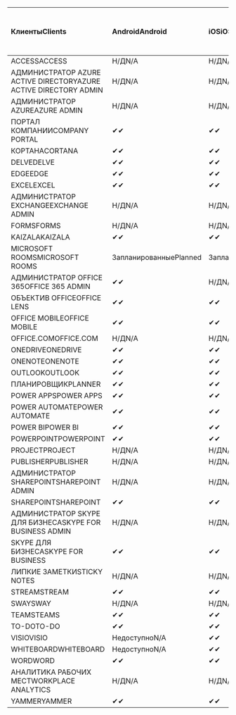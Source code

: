 <!-- This file is generated automatically. Changes made to this file will be overwritten.-->
|<span data-ttu-id="f2d53-101">Клиенты</span><span class="sxs-lookup"><span data-stu-id="f2d53-101">Clients</span></span>|<span data-ttu-id="f2d53-102">Android</span><span class="sxs-lookup"><span data-stu-id="f2d53-102">Android</span></span>|<span data-ttu-id="f2d53-103">iOS</span><span class="sxs-lookup"><span data-stu-id="f2d53-103">iOS</span></span>|<span data-ttu-id="f2d53-104">"Mac";</span><span class="sxs-lookup"><span data-stu-id="f2d53-104">Mac</span></span>|<span data-ttu-id="f2d53-105">Windows 10</span><span class="sxs-lookup"><span data-stu-id="f2d53-105">Windows 10</span></span><br><span data-ttu-id="f2d53-106">Desktop</span><span class="sxs-lookup"><span data-stu-id="f2d53-106">Desktop</span></span>|<span data-ttu-id="f2d53-107">Windows 10</span><span class="sxs-lookup"><span data-stu-id="f2d53-107">Windows 10</span></span><br><span data-ttu-id="f2d53-108">Современные приложения</span><span class="sxs-lookup"><span data-stu-id="f2d53-108">Modern Apps</span></span>|
|:-|:-|:-|:-|:-|:-|
|<span data-ttu-id="f2d53-109">ACCESS</span><span class="sxs-lookup"><span data-stu-id="f2d53-109">ACCESS</span></span>|<span data-ttu-id="f2d53-110">Н/Д</span><span class="sxs-lookup"><span data-stu-id="f2d53-110">N/A</span></span>|<span data-ttu-id="f2d53-111">Н/Д</span><span class="sxs-lookup"><span data-stu-id="f2d53-111">N/A</span></span>|<span data-ttu-id="f2d53-112">Н/Д</span><span class="sxs-lookup"><span data-stu-id="f2d53-112">N/A</span></span>|<span data-ttu-id="f2d53-113">✔</span><span class="sxs-lookup"><span data-stu-id="f2d53-113">✔</span></span>|<span data-ttu-id="f2d53-114">Недоступно</span><span class="sxs-lookup"><span data-stu-id="f2d53-114">N/A</span></span>|
|<span data-ttu-id="f2d53-115">АДМИНИСТРАТОР AZURE ACTIVE DIRECTORY</span><span class="sxs-lookup"><span data-stu-id="f2d53-115">AZURE ACTIVE DIRECTORY ADMIN</span></span>|<span data-ttu-id="f2d53-116">Н/Д</span><span class="sxs-lookup"><span data-stu-id="f2d53-116">N/A</span></span>|<span data-ttu-id="f2d53-117">Н/Д</span><span class="sxs-lookup"><span data-stu-id="f2d53-117">N/A</span></span>|<span data-ttu-id="f2d53-118">Н/Д</span><span class="sxs-lookup"><span data-stu-id="f2d53-118">N/A</span></span>|<span data-ttu-id="f2d53-119">✔</span><span class="sxs-lookup"><span data-stu-id="f2d53-119">✔</span></span>|<span data-ttu-id="f2d53-120">Недоступно</span><span class="sxs-lookup"><span data-stu-id="f2d53-120">N/A</span></span>|
|<span data-ttu-id="f2d53-121">АДМИНИСТРАТОР AZURE</span><span class="sxs-lookup"><span data-stu-id="f2d53-121">AZURE ADMIN</span></span>|<span data-ttu-id="f2d53-122">Н/Д</span><span class="sxs-lookup"><span data-stu-id="f2d53-122">N/A</span></span>|<span data-ttu-id="f2d53-123">Н/Д</span><span class="sxs-lookup"><span data-stu-id="f2d53-123">N/A</span></span>|<span data-ttu-id="f2d53-124">Н/Д</span><span class="sxs-lookup"><span data-stu-id="f2d53-124">N/A</span></span>|<span data-ttu-id="f2d53-125">Н/Д</span><span class="sxs-lookup"><span data-stu-id="f2d53-125">N/A</span></span>|<span data-ttu-id="f2d53-126">Н/Д</span><span class="sxs-lookup"><span data-stu-id="f2d53-126">N/A</span></span>|
|<span data-ttu-id="f2d53-127">ПОРТАЛ КОМПАНИИ</span><span class="sxs-lookup"><span data-stu-id="f2d53-127">COMPANY PORTAL</span></span>|<span data-ttu-id="f2d53-128">✔</span><span class="sxs-lookup"><span data-stu-id="f2d53-128">✔</span></span>|<span data-ttu-id="f2d53-129">✔</span><span class="sxs-lookup"><span data-stu-id="f2d53-129">✔</span></span>|<span data-ttu-id="f2d53-130">✔</span><span class="sxs-lookup"><span data-stu-id="f2d53-130">✔</span></span>|<span data-ttu-id="f2d53-131">Недоступно</span><span class="sxs-lookup"><span data-stu-id="f2d53-131">N/A</span></span>|<span data-ttu-id="f2d53-132">✔</span><span class="sxs-lookup"><span data-stu-id="f2d53-132">✔</span></span>|
|<span data-ttu-id="f2d53-133">КОРТАНА</span><span class="sxs-lookup"><span data-stu-id="f2d53-133">CORTANA</span></span>|<span data-ttu-id="f2d53-134">✔</span><span class="sxs-lookup"><span data-stu-id="f2d53-134">✔</span></span>|<span data-ttu-id="f2d53-135">✔</span><span class="sxs-lookup"><span data-stu-id="f2d53-135">✔</span></span>|<span data-ttu-id="f2d53-136">Н/Д</span><span class="sxs-lookup"><span data-stu-id="f2d53-136">N/A</span></span>|<span data-ttu-id="f2d53-137">Н/Д</span><span class="sxs-lookup"><span data-stu-id="f2d53-137">N/A</span></span>|<span data-ttu-id="f2d53-138">✔</span><span class="sxs-lookup"><span data-stu-id="f2d53-138">✔</span></span>|
|<span data-ttu-id="f2d53-139">DELVE</span><span class="sxs-lookup"><span data-stu-id="f2d53-139">DELVE</span></span>|<span data-ttu-id="f2d53-140">✔</span><span class="sxs-lookup"><span data-stu-id="f2d53-140">✔</span></span>|<span data-ttu-id="f2d53-141">✔</span><span class="sxs-lookup"><span data-stu-id="f2d53-141">✔</span></span>|<span data-ttu-id="f2d53-142">Н/Д</span><span class="sxs-lookup"><span data-stu-id="f2d53-142">N/A</span></span>|<span data-ttu-id="f2d53-143">Н/Д</span><span class="sxs-lookup"><span data-stu-id="f2d53-143">N/A</span></span>|<span data-ttu-id="f2d53-144">Н/Д</span><span class="sxs-lookup"><span data-stu-id="f2d53-144">N/A</span></span>|
|<span data-ttu-id="f2d53-145">EDGE</span><span class="sxs-lookup"><span data-stu-id="f2d53-145">EDGE</span></span>|<span data-ttu-id="f2d53-146">✔</span><span class="sxs-lookup"><span data-stu-id="f2d53-146">✔</span></span>|<span data-ttu-id="f2d53-147">✔</span><span class="sxs-lookup"><span data-stu-id="f2d53-147">✔</span></span>|<span data-ttu-id="f2d53-148">Недоступно</span><span class="sxs-lookup"><span data-stu-id="f2d53-148">N/A</span></span>|<span data-ttu-id="f2d53-149">✔</span><span class="sxs-lookup"><span data-stu-id="f2d53-149">✔</span></span>|<span data-ttu-id="f2d53-150">Недоступно</span><span class="sxs-lookup"><span data-stu-id="f2d53-150">N/A</span></span>|
|<span data-ttu-id="f2d53-151">EXCEL</span><span class="sxs-lookup"><span data-stu-id="f2d53-151">EXCEL</span></span>|<span data-ttu-id="f2d53-152">✔</span><span class="sxs-lookup"><span data-stu-id="f2d53-152">✔</span></span>|<span data-ttu-id="f2d53-153">✔</span><span class="sxs-lookup"><span data-stu-id="f2d53-153">✔</span></span>|<span data-ttu-id="f2d53-154">✔</span><span class="sxs-lookup"><span data-stu-id="f2d53-154">✔</span></span>|<span data-ttu-id="f2d53-155">✔</span><span class="sxs-lookup"><span data-stu-id="f2d53-155">✔</span></span>|<span data-ttu-id="f2d53-156">✔</span><span class="sxs-lookup"><span data-stu-id="f2d53-156">✔</span></span>|
|<span data-ttu-id="f2d53-157">АДМИНИСТРАТОР EXCHANGE</span><span class="sxs-lookup"><span data-stu-id="f2d53-157">EXCHANGE ADMIN</span></span>|<span data-ttu-id="f2d53-158">Н/Д</span><span class="sxs-lookup"><span data-stu-id="f2d53-158">N/A</span></span>|<span data-ttu-id="f2d53-159">Н/Д</span><span class="sxs-lookup"><span data-stu-id="f2d53-159">N/A</span></span>|<span data-ttu-id="f2d53-160">Н/Д</span><span class="sxs-lookup"><span data-stu-id="f2d53-160">N/A</span></span>|<span data-ttu-id="f2d53-161">✔</span><span class="sxs-lookup"><span data-stu-id="f2d53-161">✔</span></span>|<span data-ttu-id="f2d53-162">Недоступно</span><span class="sxs-lookup"><span data-stu-id="f2d53-162">N/A</span></span>|
|<span data-ttu-id="f2d53-163">FORMS</span><span class="sxs-lookup"><span data-stu-id="f2d53-163">FORMS</span></span>|<span data-ttu-id="f2d53-164">Н/Д</span><span class="sxs-lookup"><span data-stu-id="f2d53-164">N/A</span></span>|<span data-ttu-id="f2d53-165">Н/Д</span><span class="sxs-lookup"><span data-stu-id="f2d53-165">N/A</span></span>|<span data-ttu-id="f2d53-166">Н/Д</span><span class="sxs-lookup"><span data-stu-id="f2d53-166">N/A</span></span>|<span data-ttu-id="f2d53-167">Н/Д</span><span class="sxs-lookup"><span data-stu-id="f2d53-167">N/A</span></span>|<span data-ttu-id="f2d53-168">Н/Д</span><span class="sxs-lookup"><span data-stu-id="f2d53-168">N/A</span></span>|
|<span data-ttu-id="f2d53-169">KAIZALA</span><span class="sxs-lookup"><span data-stu-id="f2d53-169">KAIZALA</span></span>|<span data-ttu-id="f2d53-170">✔</span><span class="sxs-lookup"><span data-stu-id="f2d53-170">✔</span></span>|<span data-ttu-id="f2d53-171">✔</span><span class="sxs-lookup"><span data-stu-id="f2d53-171">✔</span></span>|<span data-ttu-id="f2d53-172">Н/Д</span><span class="sxs-lookup"><span data-stu-id="f2d53-172">N/A</span></span>|<span data-ttu-id="f2d53-173">Н/Д</span><span class="sxs-lookup"><span data-stu-id="f2d53-173">N/A</span></span>|<span data-ttu-id="f2d53-174">Н/Д</span><span class="sxs-lookup"><span data-stu-id="f2d53-174">N/A</span></span>|
|<span data-ttu-id="f2d53-175">MICROSOFT ROOMS</span><span class="sxs-lookup"><span data-stu-id="f2d53-175">MICROSOFT ROOMS</span></span>|<span data-ttu-id="f2d53-176">Запланированные</span><span class="sxs-lookup"><span data-stu-id="f2d53-176">Planned</span></span>|<span data-ttu-id="f2d53-177">Запланированные</span><span class="sxs-lookup"><span data-stu-id="f2d53-177">Planned</span></span>|<span data-ttu-id="f2d53-178">Н/Д</span><span class="sxs-lookup"><span data-stu-id="f2d53-178">N/A</span></span>|<span data-ttu-id="f2d53-179">Н/Д</span><span class="sxs-lookup"><span data-stu-id="f2d53-179">N/A</span></span>|<span data-ttu-id="f2d53-180">Н/Д</span><span class="sxs-lookup"><span data-stu-id="f2d53-180">N/A</span></span>|
|<span data-ttu-id="f2d53-181">АДМИНИСТРАТОР OFFICE 365</span><span class="sxs-lookup"><span data-stu-id="f2d53-181">OFFICE 365 ADMIN</span></span>|<span data-ttu-id="f2d53-182">✔</span><span class="sxs-lookup"><span data-stu-id="f2d53-182">✔</span></span>|<span data-ttu-id="f2d53-183">Н/Д</span><span class="sxs-lookup"><span data-stu-id="f2d53-183">N/A</span></span>|<span data-ttu-id="f2d53-184">Н/Д</span><span class="sxs-lookup"><span data-stu-id="f2d53-184">N/A</span></span>|<span data-ttu-id="f2d53-185">Н/Д</span><span class="sxs-lookup"><span data-stu-id="f2d53-185">N/A</span></span>|<span data-ttu-id="f2d53-186">Н/Д</span><span class="sxs-lookup"><span data-stu-id="f2d53-186">N/A</span></span>|
|<span data-ttu-id="f2d53-187">ОБЪЕКТИВ OFFICE</span><span class="sxs-lookup"><span data-stu-id="f2d53-187">OFFICE LENS</span></span>|<span data-ttu-id="f2d53-188">✔</span><span class="sxs-lookup"><span data-stu-id="f2d53-188">✔</span></span>|<span data-ttu-id="f2d53-189">✔</span><span class="sxs-lookup"><span data-stu-id="f2d53-189">✔</span></span>|<span data-ttu-id="f2d53-190">Н/Д</span><span class="sxs-lookup"><span data-stu-id="f2d53-190">N/A</span></span>|<span data-ttu-id="f2d53-191">Н/Д</span><span class="sxs-lookup"><span data-stu-id="f2d53-191">N/A</span></span>|<span data-ttu-id="f2d53-192">✔</span><span class="sxs-lookup"><span data-stu-id="f2d53-192">✔</span></span>|
|<span data-ttu-id="f2d53-193">OFFICE MOBILE</span><span class="sxs-lookup"><span data-stu-id="f2d53-193">OFFICE MOBILE</span></span>|<span data-ttu-id="f2d53-194">✔</span><span class="sxs-lookup"><span data-stu-id="f2d53-194">✔</span></span>|<span data-ttu-id="f2d53-195">✔</span><span class="sxs-lookup"><span data-stu-id="f2d53-195">✔</span></span>|<span data-ttu-id="f2d53-196">Н/Д</span><span class="sxs-lookup"><span data-stu-id="f2d53-196">N/A</span></span>|<span data-ttu-id="f2d53-197">Н/Д</span><span class="sxs-lookup"><span data-stu-id="f2d53-197">N/A</span></span>|<span data-ttu-id="f2d53-198">Н/Д</span><span class="sxs-lookup"><span data-stu-id="f2d53-198">N/A</span></span>|
|<span data-ttu-id="f2d53-199">OFFICE.COM</span><span class="sxs-lookup"><span data-stu-id="f2d53-199">OFFICE.COM</span></span>|<span data-ttu-id="f2d53-200">Н/Д</span><span class="sxs-lookup"><span data-stu-id="f2d53-200">N/A</span></span>|<span data-ttu-id="f2d53-201">Н/Д</span><span class="sxs-lookup"><span data-stu-id="f2d53-201">N/A</span></span>|<span data-ttu-id="f2d53-202">Н/Д</span><span class="sxs-lookup"><span data-stu-id="f2d53-202">N/A</span></span>|<span data-ttu-id="f2d53-203">Н/Д</span><span class="sxs-lookup"><span data-stu-id="f2d53-203">N/A</span></span>|<span data-ttu-id="f2d53-204">✔</span><span class="sxs-lookup"><span data-stu-id="f2d53-204">✔</span></span>|
|<span data-ttu-id="f2d53-205">ONEDRIVE</span><span class="sxs-lookup"><span data-stu-id="f2d53-205">ONEDRIVE</span></span>|<span data-ttu-id="f2d53-206">✔</span><span class="sxs-lookup"><span data-stu-id="f2d53-206">✔</span></span>|<span data-ttu-id="f2d53-207">✔</span><span class="sxs-lookup"><span data-stu-id="f2d53-207">✔</span></span>|<span data-ttu-id="f2d53-208">✔</span><span class="sxs-lookup"><span data-stu-id="f2d53-208">✔</span></span>|<span data-ttu-id="f2d53-209">✔</span><span class="sxs-lookup"><span data-stu-id="f2d53-209">✔</span></span>|<span data-ttu-id="f2d53-210">✔</span><span class="sxs-lookup"><span data-stu-id="f2d53-210">✔</span></span>|
|<span data-ttu-id="f2d53-211">ONENOTE</span><span class="sxs-lookup"><span data-stu-id="f2d53-211">ONENOTE</span></span>|<span data-ttu-id="f2d53-212">✔</span><span class="sxs-lookup"><span data-stu-id="f2d53-212">✔</span></span>|<span data-ttu-id="f2d53-213">✔</span><span class="sxs-lookup"><span data-stu-id="f2d53-213">✔</span></span>|<span data-ttu-id="f2d53-214">✔</span><span class="sxs-lookup"><span data-stu-id="f2d53-214">✔</span></span>|<span data-ttu-id="f2d53-215">✔</span><span class="sxs-lookup"><span data-stu-id="f2d53-215">✔</span></span>|<span data-ttu-id="f2d53-216">✔</span><span class="sxs-lookup"><span data-stu-id="f2d53-216">✔</span></span>|
|<span data-ttu-id="f2d53-217">OUTLOOK</span><span class="sxs-lookup"><span data-stu-id="f2d53-217">OUTLOOK</span></span>|<span data-ttu-id="f2d53-218">✔</span><span class="sxs-lookup"><span data-stu-id="f2d53-218">✔</span></span>|<span data-ttu-id="f2d53-219">✔</span><span class="sxs-lookup"><span data-stu-id="f2d53-219">✔</span></span>|<span data-ttu-id="f2d53-220">✔</span><span class="sxs-lookup"><span data-stu-id="f2d53-220">✔</span></span>|<span data-ttu-id="f2d53-221">✔</span><span class="sxs-lookup"><span data-stu-id="f2d53-221">✔</span></span>|<span data-ttu-id="f2d53-222">✔</span><span class="sxs-lookup"><span data-stu-id="f2d53-222">✔</span></span>|
|<span data-ttu-id="f2d53-223">ПЛАНИРОВЩИК</span><span class="sxs-lookup"><span data-stu-id="f2d53-223">PLANNER</span></span>|<span data-ttu-id="f2d53-224">✔</span><span class="sxs-lookup"><span data-stu-id="f2d53-224">✔</span></span>|<span data-ttu-id="f2d53-225">✔</span><span class="sxs-lookup"><span data-stu-id="f2d53-225">✔</span></span>|<span data-ttu-id="f2d53-226">Н/Д</span><span class="sxs-lookup"><span data-stu-id="f2d53-226">N/A</span></span>|<span data-ttu-id="f2d53-227">Н/Д</span><span class="sxs-lookup"><span data-stu-id="f2d53-227">N/A</span></span>|<span data-ttu-id="f2d53-228">Н/Д</span><span class="sxs-lookup"><span data-stu-id="f2d53-228">N/A</span></span>|
|<span data-ttu-id="f2d53-229">POWER APPS</span><span class="sxs-lookup"><span data-stu-id="f2d53-229">POWER APPS</span></span>|<span data-ttu-id="f2d53-230">✔</span><span class="sxs-lookup"><span data-stu-id="f2d53-230">✔</span></span>|<span data-ttu-id="f2d53-231">✔</span><span class="sxs-lookup"><span data-stu-id="f2d53-231">✔</span></span>|<span data-ttu-id="f2d53-232">Н/Д</span><span class="sxs-lookup"><span data-stu-id="f2d53-232">N/A</span></span>|<span data-ttu-id="f2d53-233">Н/Д</span><span class="sxs-lookup"><span data-stu-id="f2d53-233">N/A</span></span>|<span data-ttu-id="f2d53-234">✔</span><span class="sxs-lookup"><span data-stu-id="f2d53-234">✔</span></span>|
|<span data-ttu-id="f2d53-235">POWER AUTOMATE</span><span class="sxs-lookup"><span data-stu-id="f2d53-235">POWER AUTOMATE</span></span>|<span data-ttu-id="f2d53-236">✔</span><span class="sxs-lookup"><span data-stu-id="f2d53-236">✔</span></span>|<span data-ttu-id="f2d53-237">✔</span><span class="sxs-lookup"><span data-stu-id="f2d53-237">✔</span></span>|<span data-ttu-id="f2d53-238">Н/Д</span><span class="sxs-lookup"><span data-stu-id="f2d53-238">N/A</span></span>|<span data-ttu-id="f2d53-239">Н/Д</span><span class="sxs-lookup"><span data-stu-id="f2d53-239">N/A</span></span>|<span data-ttu-id="f2d53-240">Н/Д</span><span class="sxs-lookup"><span data-stu-id="f2d53-240">N/A</span></span>|
|<span data-ttu-id="f2d53-241">POWER BI</span><span class="sxs-lookup"><span data-stu-id="f2d53-241">POWER BI</span></span>|<span data-ttu-id="f2d53-242">✔</span><span class="sxs-lookup"><span data-stu-id="f2d53-242">✔</span></span>|<span data-ttu-id="f2d53-243">✔</span><span class="sxs-lookup"><span data-stu-id="f2d53-243">✔</span></span>|<span data-ttu-id="f2d53-244">Недоступно</span><span class="sxs-lookup"><span data-stu-id="f2d53-244">N/A</span></span>|<span data-ttu-id="f2d53-245">✔</span><span class="sxs-lookup"><span data-stu-id="f2d53-245">✔</span></span>|<span data-ttu-id="f2d53-246">✔</span><span class="sxs-lookup"><span data-stu-id="f2d53-246">✔</span></span>|
|<span data-ttu-id="f2d53-247">POWERPOINT</span><span class="sxs-lookup"><span data-stu-id="f2d53-247">POWERPOINT</span></span>|<span data-ttu-id="f2d53-248">✔</span><span class="sxs-lookup"><span data-stu-id="f2d53-248">✔</span></span>|<span data-ttu-id="f2d53-249">✔</span><span class="sxs-lookup"><span data-stu-id="f2d53-249">✔</span></span>|<span data-ttu-id="f2d53-250">✔</span><span class="sxs-lookup"><span data-stu-id="f2d53-250">✔</span></span>|<span data-ttu-id="f2d53-251">✔</span><span class="sxs-lookup"><span data-stu-id="f2d53-251">✔</span></span>|<span data-ttu-id="f2d53-252">✔</span><span class="sxs-lookup"><span data-stu-id="f2d53-252">✔</span></span>|
|<span data-ttu-id="f2d53-253">PROJECT</span><span class="sxs-lookup"><span data-stu-id="f2d53-253">PROJECT</span></span>|<span data-ttu-id="f2d53-254">Н/Д</span><span class="sxs-lookup"><span data-stu-id="f2d53-254">N/A</span></span>|<span data-ttu-id="f2d53-255">Н/Д</span><span class="sxs-lookup"><span data-stu-id="f2d53-255">N/A</span></span>|<span data-ttu-id="f2d53-256">Н/Д</span><span class="sxs-lookup"><span data-stu-id="f2d53-256">N/A</span></span>|<span data-ttu-id="f2d53-257">✔</span><span class="sxs-lookup"><span data-stu-id="f2d53-257">✔</span></span>|<span data-ttu-id="f2d53-258">Недоступно</span><span class="sxs-lookup"><span data-stu-id="f2d53-258">N/A</span></span>|
|<span data-ttu-id="f2d53-259">PUBLISHER</span><span class="sxs-lookup"><span data-stu-id="f2d53-259">PUBLISHER</span></span>|<span data-ttu-id="f2d53-260">Н/Д</span><span class="sxs-lookup"><span data-stu-id="f2d53-260">N/A</span></span>|<span data-ttu-id="f2d53-261">Н/Д</span><span class="sxs-lookup"><span data-stu-id="f2d53-261">N/A</span></span>|<span data-ttu-id="f2d53-262">Н/Д</span><span class="sxs-lookup"><span data-stu-id="f2d53-262">N/A</span></span>|<span data-ttu-id="f2d53-263">✔</span><span class="sxs-lookup"><span data-stu-id="f2d53-263">✔</span></span>|<span data-ttu-id="f2d53-264">Недоступно</span><span class="sxs-lookup"><span data-stu-id="f2d53-264">N/A</span></span>|
|<span data-ttu-id="f2d53-265">АДМИНИСТРАТОР SHAREPOINT</span><span class="sxs-lookup"><span data-stu-id="f2d53-265">SHAREPOINT ADMIN</span></span>|<span data-ttu-id="f2d53-266">Н/Д</span><span class="sxs-lookup"><span data-stu-id="f2d53-266">N/A</span></span>|<span data-ttu-id="f2d53-267">Н/Д</span><span class="sxs-lookup"><span data-stu-id="f2d53-267">N/A</span></span>|<span data-ttu-id="f2d53-268">Н/Д</span><span class="sxs-lookup"><span data-stu-id="f2d53-268">N/A</span></span>|<span data-ttu-id="f2d53-269">✔</span><span class="sxs-lookup"><span data-stu-id="f2d53-269">✔</span></span>|<span data-ttu-id="f2d53-270">Недоступно</span><span class="sxs-lookup"><span data-stu-id="f2d53-270">N/A</span></span>|
|<span data-ttu-id="f2d53-271">SHAREPOINT</span><span class="sxs-lookup"><span data-stu-id="f2d53-271">SHAREPOINT</span></span>|<span data-ttu-id="f2d53-272">✔</span><span class="sxs-lookup"><span data-stu-id="f2d53-272">✔</span></span>|<span data-ttu-id="f2d53-273">✔</span><span class="sxs-lookup"><span data-stu-id="f2d53-273">✔</span></span>|<span data-ttu-id="f2d53-274">Н/Д</span><span class="sxs-lookup"><span data-stu-id="f2d53-274">N/A</span></span>|<span data-ttu-id="f2d53-275">Н/Д</span><span class="sxs-lookup"><span data-stu-id="f2d53-275">N/A</span></span>|<span data-ttu-id="f2d53-276">Н/Д</span><span class="sxs-lookup"><span data-stu-id="f2d53-276">N/A</span></span>|
|<span data-ttu-id="f2d53-277">АДМИНИСТРАТОР SKYPE ДЛЯ БИЗНЕСА</span><span class="sxs-lookup"><span data-stu-id="f2d53-277">SKYPE FOR BUSINESS ADMIN</span></span>|<span data-ttu-id="f2d53-278">Н/Д</span><span class="sxs-lookup"><span data-stu-id="f2d53-278">N/A</span></span>|<span data-ttu-id="f2d53-279">Н/Д</span><span class="sxs-lookup"><span data-stu-id="f2d53-279">N/A</span></span>|<span data-ttu-id="f2d53-280">Н/Д</span><span class="sxs-lookup"><span data-stu-id="f2d53-280">N/A</span></span>|<span data-ttu-id="f2d53-281">✔</span><span class="sxs-lookup"><span data-stu-id="f2d53-281">✔</span></span>|<span data-ttu-id="f2d53-282">Недоступно</span><span class="sxs-lookup"><span data-stu-id="f2d53-282">N/A</span></span>|
|<span data-ttu-id="f2d53-283">SKYPE ДЛЯ БИЗНЕСА</span><span class="sxs-lookup"><span data-stu-id="f2d53-283">SKYPE FOR BUSINESS</span></span>|<span data-ttu-id="f2d53-284">✔</span><span class="sxs-lookup"><span data-stu-id="f2d53-284">✔</span></span>|<span data-ttu-id="f2d53-285">✔</span><span class="sxs-lookup"><span data-stu-id="f2d53-285">✔</span></span>|<span data-ttu-id="f2d53-286">✔</span><span class="sxs-lookup"><span data-stu-id="f2d53-286">✔</span></span>|<span data-ttu-id="f2d53-287">✔</span><span class="sxs-lookup"><span data-stu-id="f2d53-287">✔</span></span>|<span data-ttu-id="f2d53-288">Недоступно</span><span class="sxs-lookup"><span data-stu-id="f2d53-288">N/A</span></span>|
|<span data-ttu-id="f2d53-289">ЛИПКИЕ ЗАМЕТКИ</span><span class="sxs-lookup"><span data-stu-id="f2d53-289">STICKY NOTES</span></span>|<span data-ttu-id="f2d53-290">Н/Д</span><span class="sxs-lookup"><span data-stu-id="f2d53-290">N/A</span></span>|<span data-ttu-id="f2d53-291">Н/Д</span><span class="sxs-lookup"><span data-stu-id="f2d53-291">N/A</span></span>|<span data-ttu-id="f2d53-292">Н/Д</span><span class="sxs-lookup"><span data-stu-id="f2d53-292">N/A</span></span>|<span data-ttu-id="f2d53-293">Н/Д</span><span class="sxs-lookup"><span data-stu-id="f2d53-293">N/A</span></span>|<span data-ttu-id="f2d53-294">✔</span><span class="sxs-lookup"><span data-stu-id="f2d53-294">✔</span></span>|
|<span data-ttu-id="f2d53-295">STREAM</span><span class="sxs-lookup"><span data-stu-id="f2d53-295">STREAM</span></span>|<span data-ttu-id="f2d53-296">✔</span><span class="sxs-lookup"><span data-stu-id="f2d53-296">✔</span></span>|<span data-ttu-id="f2d53-297">✔</span><span class="sxs-lookup"><span data-stu-id="f2d53-297">✔</span></span>|<span data-ttu-id="f2d53-298">Н/Д</span><span class="sxs-lookup"><span data-stu-id="f2d53-298">N/A</span></span>|<span data-ttu-id="f2d53-299">Н/Д</span><span class="sxs-lookup"><span data-stu-id="f2d53-299">N/A</span></span>|<span data-ttu-id="f2d53-300">Н/Д</span><span class="sxs-lookup"><span data-stu-id="f2d53-300">N/A</span></span>|
|<span data-ttu-id="f2d53-301">SWAY</span><span class="sxs-lookup"><span data-stu-id="f2d53-301">SWAY</span></span>|<span data-ttu-id="f2d53-302">Н/Д</span><span class="sxs-lookup"><span data-stu-id="f2d53-302">N/A</span></span>|<span data-ttu-id="f2d53-303">Н/Д</span><span class="sxs-lookup"><span data-stu-id="f2d53-303">N/A</span></span>|<span data-ttu-id="f2d53-304">Н/Д</span><span class="sxs-lookup"><span data-stu-id="f2d53-304">N/A</span></span>|<span data-ttu-id="f2d53-305">Н/Д</span><span class="sxs-lookup"><span data-stu-id="f2d53-305">N/A</span></span>|<span data-ttu-id="f2d53-306">✔</span><span class="sxs-lookup"><span data-stu-id="f2d53-306">✔</span></span>|
|<span data-ttu-id="f2d53-307">TEAMS</span><span class="sxs-lookup"><span data-stu-id="f2d53-307">TEAMS</span></span>|<span data-ttu-id="f2d53-308">✔</span><span class="sxs-lookup"><span data-stu-id="f2d53-308">✔</span></span>|<span data-ttu-id="f2d53-309">✔</span><span class="sxs-lookup"><span data-stu-id="f2d53-309">✔</span></span>|<span data-ttu-id="f2d53-310">✔</span><span class="sxs-lookup"><span data-stu-id="f2d53-310">✔</span></span>|<span data-ttu-id="f2d53-311">✔</span><span class="sxs-lookup"><span data-stu-id="f2d53-311">✔</span></span>|<span data-ttu-id="f2d53-312">Недоступно</span><span class="sxs-lookup"><span data-stu-id="f2d53-312">N/A</span></span>|
|<span data-ttu-id="f2d53-313">TO-DO</span><span class="sxs-lookup"><span data-stu-id="f2d53-313">TO-DO</span></span>|<span data-ttu-id="f2d53-314">✔</span><span class="sxs-lookup"><span data-stu-id="f2d53-314">✔</span></span>|<span data-ttu-id="f2d53-315">✔</span><span class="sxs-lookup"><span data-stu-id="f2d53-315">✔</span></span>|<span data-ttu-id="f2d53-316">✔</span><span class="sxs-lookup"><span data-stu-id="f2d53-316">✔</span></span>|<span data-ttu-id="f2d53-317">Недоступно</span><span class="sxs-lookup"><span data-stu-id="f2d53-317">N/A</span></span>|<span data-ttu-id="f2d53-318">✔</span><span class="sxs-lookup"><span data-stu-id="f2d53-318">✔</span></span>|
|<span data-ttu-id="f2d53-319">VISIO</span><span class="sxs-lookup"><span data-stu-id="f2d53-319">VISIO</span></span>|<span data-ttu-id="f2d53-320">Недоступно</span><span class="sxs-lookup"><span data-stu-id="f2d53-320">N/A</span></span>|<span data-ttu-id="f2d53-321">✔</span><span class="sxs-lookup"><span data-stu-id="f2d53-321">✔</span></span>|<span data-ttu-id="f2d53-322">Недоступно</span><span class="sxs-lookup"><span data-stu-id="f2d53-322">N/A</span></span>|<span data-ttu-id="f2d53-323">✔</span><span class="sxs-lookup"><span data-stu-id="f2d53-323">✔</span></span>|<span data-ttu-id="f2d53-324">Недоступно</span><span class="sxs-lookup"><span data-stu-id="f2d53-324">N/A</span></span>|
|<span data-ttu-id="f2d53-325">WHITEBOARD</span><span class="sxs-lookup"><span data-stu-id="f2d53-325">WHITEBOARD</span></span>|<span data-ttu-id="f2d53-326">Недоступно</span><span class="sxs-lookup"><span data-stu-id="f2d53-326">N/A</span></span>|<span data-ttu-id="f2d53-327">✔</span><span class="sxs-lookup"><span data-stu-id="f2d53-327">✔</span></span>|<span data-ttu-id="f2d53-328">Н/Д</span><span class="sxs-lookup"><span data-stu-id="f2d53-328">N/A</span></span>|<span data-ttu-id="f2d53-329">Н/Д</span><span class="sxs-lookup"><span data-stu-id="f2d53-329">N/A</span></span>|<span data-ttu-id="f2d53-330">✔</span><span class="sxs-lookup"><span data-stu-id="f2d53-330">✔</span></span>|
|<span data-ttu-id="f2d53-331">WORD</span><span class="sxs-lookup"><span data-stu-id="f2d53-331">WORD</span></span>|<span data-ttu-id="f2d53-332">✔</span><span class="sxs-lookup"><span data-stu-id="f2d53-332">✔</span></span>|<span data-ttu-id="f2d53-333">✔</span><span class="sxs-lookup"><span data-stu-id="f2d53-333">✔</span></span>|<span data-ttu-id="f2d53-334">✔</span><span class="sxs-lookup"><span data-stu-id="f2d53-334">✔</span></span>|<span data-ttu-id="f2d53-335">✔</span><span class="sxs-lookup"><span data-stu-id="f2d53-335">✔</span></span>|<span data-ttu-id="f2d53-336">✔</span><span class="sxs-lookup"><span data-stu-id="f2d53-336">✔</span></span>|
|<span data-ttu-id="f2d53-337">АНАЛИТИКА РАБОЧИХ МЕСТ</span><span class="sxs-lookup"><span data-stu-id="f2d53-337">WORKPLACE ANALYTICS</span></span>|<span data-ttu-id="f2d53-338">Н/Д</span><span class="sxs-lookup"><span data-stu-id="f2d53-338">N/A</span></span>|<span data-ttu-id="f2d53-339">Н/Д</span><span class="sxs-lookup"><span data-stu-id="f2d53-339">N/A</span></span>|<span data-ttu-id="f2d53-340">Н/Д</span><span class="sxs-lookup"><span data-stu-id="f2d53-340">N/A</span></span>|<span data-ttu-id="f2d53-341">Н/Д</span><span class="sxs-lookup"><span data-stu-id="f2d53-341">N/A</span></span>|<span data-ttu-id="f2d53-342">Н/Д</span><span class="sxs-lookup"><span data-stu-id="f2d53-342">N/A</span></span>|
|<span data-ttu-id="f2d53-343">YAMMER</span><span class="sxs-lookup"><span data-stu-id="f2d53-343">YAMMER</span></span>|<span data-ttu-id="f2d53-344">✔</span><span class="sxs-lookup"><span data-stu-id="f2d53-344">✔</span></span>|<span data-ttu-id="f2d53-345">✔</span><span class="sxs-lookup"><span data-stu-id="f2d53-345">✔</span></span>|<span data-ttu-id="f2d53-346">✔</span><span class="sxs-lookup"><span data-stu-id="f2d53-346">✔</span></span>|<span data-ttu-id="f2d53-347">✔</span><span class="sxs-lookup"><span data-stu-id="f2d53-347">✔</span></span>|<span data-ttu-id="f2d53-348">Н/Д</span><span class="sxs-lookup"><span data-stu-id="f2d53-348">N/A</span></span>|
